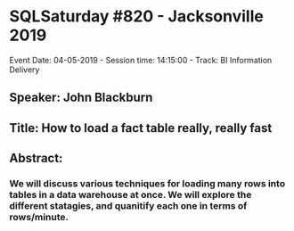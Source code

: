 # SQLSaturday #820 - Jacksonville 2019
Event Date: 04-05-2019 - Session time: 14:15:00 - Track: BI Information Delivery
## Speaker: John Blackburn
## Title: How to load a fact table really, really fast
## Abstract:
### We will discuss various techniques for loading many rows into tables in a data warehouse at once. We will explore the different statagies, and quanitify each one in terms of rows/minute.
